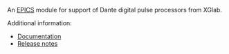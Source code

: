 An [EPICS](http://www.aps.anl.gov/epics/) 
module for support of Dante digital pulse processors from XGlab.

Additional information:
* [Documentation](https://epics-modules.github.io/dante)
* [Release notes](https://github.com/epics-modules/Dante/blob/master/RELEASE.md)
